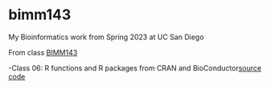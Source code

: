 # bimm143
My Bioinformatics work from Spring 2023 at UC San Diego

From class [BIMM143](https://bioboot.github.io/bimm143_S23/class-material/github_lab.html)

-Class 06: R functions and R packages from CRAN and BioConductor[source code](https://github.com/melodyyaz/bimm143/blob/main/class06/inclass06.qmd)
